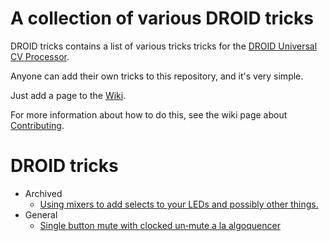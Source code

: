 # A collection of various DROID tricks

DROID tricks contains a list of various tricks tricks for the [DROID Universal CV Processor](https://shop.dermannmitdermaschine.de/pages/droid-universal-cv-processor).

Anyone can add their own tricks to this repository, and it's very simple.

Just add a page to the [Wiki](../../wiki/).

For more information about how to do this, see the wiki page about [Contributing](../../wiki/Contributing).

# DROID tricks
* Archived
  * [Using mixers to add selects to your LEDs and possibly other things.](../../wiki/Using-mixers-to-add-selects-to-your-LEDs-and-possibly-other-things..md)
* General
  * [Single button mute with clocked un‐mute a la algoquencer](../../wiki/Single-button-mute-with-clocked-un‐mute-a-la-algoquencer.md)
